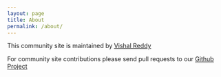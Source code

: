 ```yaml
---
layout: page
title: About
permalink: /about/
---
```


This community site is maintained by [Vishal Reddy](https://twitter.com/vlukereddy)

For community site contributions please send pull requests to our [Github Project](https://github.com/ParticularBaptists/particularbaptists.github.io)
